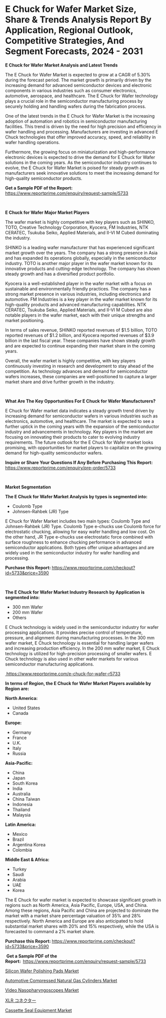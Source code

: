<p><h1>E Chuck for Wafer Market Size, Share & Trends Analysis Report By Application, Regional Outlook, Competitive Strategies, And Segment Forecasts, 2024 - 2031</h1></p><p><strong>E Chuck for Wafer Market Analysis and Latest Trends</strong></p>
<p><p>The E Chuck for Wafer Market is expected to grow at a CAGR of 5.30% during the forecast period. The market growth is primarily driven by the increasing demand for advanced semiconductor devices and electronic components in various industries such as consumer electronics, automotive, aerospace, and healthcare. The E Chuck for Wafer technology plays a crucial role in the semiconductor manufacturing process by securely holding and handling wafers during the fabrication process.</p><p>One of the latest trends in the E Chuck for Wafer Market is the increasing adoption of automation and robotics in semiconductor manufacturing facilities. This trend is driven by the need for high precision and efficiency in wafer handling and processing. Manufacturers are investing in advanced E Chuck technologies that offer improved accuracy, speed, and reliability in wafer handling operations.</p><p>Furthermore, the growing focus on miniaturization and high-performance electronic devices is expected to drive the demand for E Chuck for Wafer solutions in the coming years. As the semiconductor industry continues to evolve, the E Chuck for Wafer Market is poised for steady growth as manufacturers seek innovative solutions to meet the increasing demand for high-quality semiconductor products.</p></p>
<p><strong>Get a Sample PDF of the Report:&nbsp;</strong> <a href="https://www.reportprime.com/enquiry/request-sample/5733">https://www.reportprime.com/enquiry/request-sample/5733</a></p>
<p>&nbsp;</p>
<p><strong>E Chuck for Wafer Major Market Players</strong></p>
<p><p>The wafer market is highly competitive with key players such as SHINKO, TOTO, Creative Technology Corporation, Kyocera, FM Industries, NTK CERATEC, Tsukuba Seiko, Applied Materials, and II-VI M Cubed dominating the industry. </p><p>SHINKO is a leading wafer manufacturer that has experienced significant market growth over the years. The company has a strong presence in Asia and has expanded its operations globally, especially in the semiconductor industry. TOTO is another major player in the wafer market known for its innovative products and cutting-edge technology. The company has shown steady growth and has a diversified product portfolio.</p><p>Kyocera is a well-established player in the wafer market with a focus on sustainable and environmentally friendly practices. The company has a strong market presence in various industries, including electronics and automotive. FM Industries is a key player in the wafer market known for its high-quality products and advanced manufacturing capabilities. NTK CERATEC, Tsukuba Seiko, Applied Materials, and II-VI M Cubed are also notable players in the wafer market, each with their unique strengths and market positioning.</p><p>In terms of sales revenue, SHINKO reported revenues of $1.5 billion, TOTO reported revenues of $1.2 billion, and Kyocera reported revenues of $3.9 billion in the last fiscal year. These companies have shown steady growth and are expected to continue expanding their market share in the coming years.</p><p>Overall, the wafer market is highly competitive, with key players continuously investing in research and development to stay ahead of the competition. As technology advances and demand for semiconductor wafers increases, these companies are well-positioned to capture a larger market share and drive further growth in the industry.</p></p>
<p>&nbsp;</p>
<p><strong>What Are The Key Opportunities For E Chuck for Wafer Manufacturers?</strong></p>
<p><p>E Chuck for Wafer market data indicates a steady growth trend driven by increasing demand for semiconductor wafers in various industries such as electronics, automotive, and healthcare. The market is expected to see a further uptick in the coming years with the expansion of the semiconductor industry and advancements in technology. Key players in the market are focusing on innovating their products to cater to evolving industry requirements. The future outlook for the E Chuck for Wafer market looks promising, with opportunities for market players to capitalize on the growing demand for high-quality semiconductor wafers.</p></p>
<p><strong>Inquire or Share Your Questions If Any Before Purchasing This Report:</strong> <a href="https://www.reportprime.com/enquiry/pre-order/5733">https://www.reportprime.com/enquiry/pre-order/5733</a></p>
<p>&nbsp;</p>
<p><strong>Market Segmentation</strong></p>
<p><strong>The E Chuck for Wafer Market Analysis by types is segmented into:</strong></p>
<p><ul><li>Coulomb Type</li><li>Johnsen-Rahbek (JR) Type</li></ul></p>
<p><p>E Chuck for Wafer Market includes two main types: Coulomb Type and Johnsen-Rahbek (JR) Type. Coulomb Type e-chucks use Coulomb force for electrostatic chucking, allowing for easy wafer handling and low cost. On the other hand, JR Type e-chucks use electrostatic force combined with surface roughness to enhance chucking performance in advanced semiconductor applications. Both types offer unique advantages and are widely used in the semiconductor industry for wafer handling and processing.</p></p>
<p><strong>Purchase this Report:&nbsp;</strong><a href="https://www.reportprime.com/checkout?id=5733&price=3590">https://www.reportprime.com/checkout?id=5733&price=3590</a></p>
<p>&nbsp;</p>
<p><strong>The E Chuck for Wafer Market Industry Research by Application is segmented into:</strong></p>
<p><ul><li>300 mm Wafer</li><li>200 mm Wafer</li><li>Others</li></ul></p>
<p><p>E Chuck technology is widely used in the semiconductor industry for wafer processing applications. It provides precise control of temperature, pressure, and alignment during manufacturing processes. In the 300 mm wafer market, E Chuck technology is essential for handling larger wafers and increasing production efficiency. In the 200 mm wafer market, E Chuck technology is utilized for high-precision processing of smaller wafers. E Chuck technology is also used in other wafer markets for various semiconductor manufacturing applications.</p></p>
<p><a href="https://www.reportprime.com/e-chuck-for-wafer-r5733">&nbsp;https://www.reportprime.com/e-chuck-for-wafer-r5733</a></p>
<p><strong>In terms of Region, the E Chuck for Wafer Market Players available by Region are:</strong></p>
<p>
    <p> <strong> North America: </strong>
        <ul>
            <li>United States</li>
            <li>Canada</li>
        </ul>
        </p> 
    <p> <strong> Europe: </strong>
        <ul>
            <li>Germany</li>
            <li>France</li>
            <li>U.K.</li>
            <li>Italy</li>
            <li>Russia</li>
        </ul>
        </p> 
    <p> <strong> Asia-Pacific: </strong>
        <ul>
            <li>China</li>
            <li>Japan</li>
            <li>South Korea</li>
            <li>India</li>
            <li>Australia</li>
            <li>China Taiwan</li>
            <li>Indonesia</li>
            <li>Thailand</li>
            <li>Malaysia</li>
        </ul>
        </p> 
    <p> <strong> Latin America: </strong>
        <ul>
            <li>Mexico</li>
            <li>Brazil</li>
            <li>Argentina Korea</li>
            <li>Colombia</li>
        </ul>
        </p> 
    <p> <strong> Middle East & Africa: </strong>
        <ul>
            <li>Turkey</li>
            <li>Saudi</li>
            <li>Arabia</li>
            <li>UAE</li>
            <li>Korea</li>
        </ul>
    </p>
    </p>
<p><p>The E Chuck for wafer market is expected to showcase significant growth in regions such as North America, Asia Pacific, Europe, USA, and China. Among these regions, Asia Pacific and China are projected to dominate the market with a market share percentage valuation of 35% and 28% respectively. North America and Europe are also anticipated to hold substantial market shares with 20% and 15% respectively, while the USA is forecasted to command a 2% market share.</p></p>
<p><strong>Purchase this Report: </strong><a href="https://www.reportprime.com/checkout?id=5733&price=3590">https://www.reportprime.com/checkout?id=5733&price=3590</a></p>
<p>&nbsp;<strong>Get a Sample PDF of the Report:&nbsp;&nbsp;</strong><a href="https://www.reportprime.com/enquiry/request-sample/5733">https://www.reportprime.com/enquiry/request-sample/5733</a></p>
<p><strong></strong></p>
<p><p><a href="https://github.com/sifatuddin25/Market-Research-Report-List-1/blob/main/silicon-wafer-polishing-pads-market.md">Silicon Wafer Polishing Pads Market</a></p><p><a href="https://medium.com/@gabrieluffman5656/automotive-compressed-natural-gas-cylinders-market-size-share-trends-analysis-report-by-end-use-a1b5d40e3f31">Automotive Compressed Natural Gas Cylinders Market</a></p><p><a href="https://issuu.com/reportprime-2/docs/video-nasopharyngoscopes-market-size-2030.pptx">Video Nasopharyngoscopes Market</a></p><p><a href="https://github.com/mohamedbakry57/Market-Research-Report-List-4/blob/main/233390958317.md">XLR コネクター</a></p><p><a href="https://medium.com/@jayrussel94/cassette-seal-equipment-market-a-global-and-regional-analysis-focus-on-end-user-product-and-66710b634367">Cassette Seal Equipment Market</a></p></p>